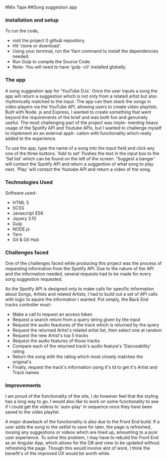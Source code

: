 #Mix Tape
##Song suggestion app
### installation and setup

To run the code,

* visit the project 0 github repository.
* Hit 'clone or download'.
* Using your terminal, run the Yarn command to install the dependencies needed.
* Run Gulp to compile the Source Code.
* Note- You will need to have 'gulp -cli' installed globally.

### The app

A song suggestion app for ‘YouTube DJs’. Once the user inputs a song the app will return a suggestion which is not only from a related artist but also rhythmically matched to the input. The app can then stack the songs in video players via the YouTube API, allowing users to create video playlists. Built with Node.js and Express, I wanted to create something that went beyond the requirements of the brief and was both fun and genuinely useful. The most challenging part of the project was imple- menting heavy usage of the Spotify API and Youtube APIs, but I wanted to challenge myself to implement an an external appli- cation with functionality which really added to the experience.

To use the app, type the name of a song into the input field and click any one of the three buttons. 'Add to set' Pushes the text in the input box to the 'Set list' which can be found on the left of the screen. 'Suggest a banger' will contact the Spotify API and return a suggestion of what song to play next. 'Play' will contact the Youtube API and return a video of the song.

### Technologies Used

Software used-

* HTML 5
* SCSS
* Javascript ES6
* Jquery 3.10
* Gulp
* NODE.js
* Yarn
* Git & Git Hub


### Challenges faced
One of the challenges faced while producing this project was the process of requesting information from the Spotify API. Due to the nature of the API and the information needed, several requests had to be made for every song suggestion requested.

As the Spotify API is designed only to make calls for specific information about Songs, Artists and related Artists, I had to build out a set of API calls with logic to aquire the information I wanted. Put simply, the Back End tracks controller must-

* Make a call to request an access token
* Request a search return from a query string given by the input
* Request the audio feautures of the track which is returned by the query
* Request the returned Artist's related artist list, then select one at random
* Request the new Artist's top 5 tracks
* Request the audio features of those tracks
* Compare each of the returned track's audio feature's 'Danceability' rating
* Return the song with the rating which most closely matches the original's
* Finally, request the track's information using it's Id to get it's Artist and Track names

### Improvements
I am proud of the functionality of the site, I do however feel that the styling has a long way to go. I would also like to work on some functionality to see if I could get the videos to 'auto-play' in sequence once they have been saved to the video playlist.

A major drawback of the functionality is also due to the Front End build. If a user adds the song to the setlist to save for later, the page is refreshed, loosing any suggestions or videos which are lined up, amounting to a poor user experience. To solve this problem, I may have to rebuild the Front End as an Angular App, which allows for the DB and view to be updated without refreshing the page. Though this would involve alot of work, I think the benefit's of the improved UX would be worth while.
